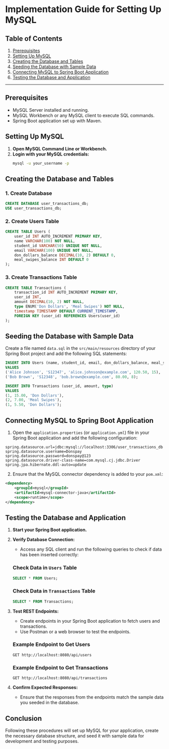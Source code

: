 # Implementation Guide for Setting Up MySQL

## Table of Contents
1. [Prerequisites](#prerequisites)
2. [Setting Up MySQL](#setting-up-mysql)
3. [Creating the Database and Tables](#creating-the-database-and-tables)
4. [Seeding the Database with Sample Data](#seeding-the-database-with-sample-data)
5. [Connecting MySQL to Spring Boot Application](#connecting-mysql-to-spring-boot-application)
6. [Testing the Database and Application](#testing-the-database-and-application)

---

## Prerequisites
- MySQL Server installed and running.
- MySQL Workbench or any MySQL client to execute SQL commands.
- Spring Boot application set up with Maven.

## Setting Up MySQL
1. **Open MySQL Command Line or Workbench.**
2. **Login with your MySQL credentials:**
   ```bash
   mysql -u your_username -p
   ```

## Creating the Database and Tables

### 1. Create Database
```sql
CREATE DATABASE user_transactions_db;
USE user_transactions_db;
```

### 2. Create Users Table
```sql
CREATE TABLE Users (
    user_id INT AUTO_INCREMENT PRIMARY KEY,
    name VARCHAR(100) NOT NULL,
    student_id VARCHAR(50) UNIQUE NOT NULL,
    email VARCHAR(100) UNIQUE NOT NULL,
    don_dollars_balance DECIMAL(10, 2) DEFAULT 0,
    meal_swipes_balance INT DEFAULT 0
);
```

### 3. Create Transactions Table
```sql
CREATE TABLE Transactions (
    transaction_id INT AUTO_INCREMENT PRIMARY KEY,
    user_id INT,
    amount DECIMAL(10, 2) NOT NULL,
    type ENUM('Don Dollars', 'Meal Swipes') NOT NULL,
    timestamp TIMESTAMP DEFAULT CURRENT_TIMESTAMP,
    FOREIGN KEY (user_id) REFERENCES Users(user_id)
);
```

## Seeding the Database with Sample Data
Create a file named `data.sql` in the `src/main/resources` directory of your Spring Boot project and add the following SQL statements:

```sql
INSERT INTO Users (name, student_id, email, don_dollars_balance, meal_swipes_balance) 
VALUES 
('Alice Johnson', 'S12347', 'alice.johnson@example.com', 120.50, 15),
('Bob Brown', 'S12348', 'bob.brown@example.com', 80.00, 8);

INSERT INTO Transactions (user_id, amount, type) 
VALUES 
(1, 15.00, 'Don Dollars'), 
(2, 7.00, 'Meal Swipes'),
(1, 5.50, 'Don Dollars');
```

## Connecting MySQL to Spring Boot Application
1. Open the `application.properties` (or `application.yml`) file in your Spring Boot application and add the following configuration:

```properties
spring.datasource.url=jdbc:mysql://localhost:3306/user_transactions_db
spring.datasource.username=Donspay
spring.datasource.password=donspay@123
spring.datasource.driver-class-name=com.mysql.cj.jdbc.Driver
spring.jpa.hibernate.ddl-auto=update
```

2. Ensure that the MySQL connector dependency is added to your `pom.xml`:

```xml
<dependency>
    <groupId>mysql</groupId>
    <artifactId>mysql-connector-java</artifactId>
    <scope>runtime</scope>
</dependency>
```

## Testing the Database and Application
1. **Start your Spring Boot application.**
2. **Verify Database Connection:**
   - Access any SQL client and run the following queries to check if data has been inserted correctly:
   
   ### Check Data in `Users` Table
   ```sql
   SELECT * FROM Users;
   ```

   ### Check Data in `Transactions` Table
   ```sql
   SELECT * FROM Transactions;
   ```

3. **Test REST Endpoints:**
   - Create endpoints in your Spring Boot application to fetch users and transactions.
   - Use Postman or a web browser to test the endpoints.

   ### Example Endpoint to Get Users
   ```
   GET http://localhost:8080/api/users
   ```

   ### Example Endpoint to Get Transactions
   ```
   GET http://localhost:8080/api/transactions
   ```

4. **Confirm Expected Responses:**
   - Ensure that the responses from the endpoints match the sample data you seeded in the database.

## Conclusion
Following these procedures will set up MySQL for your application, create the necessary database structure, and seed it with sample data for development and testing purposes.
```

